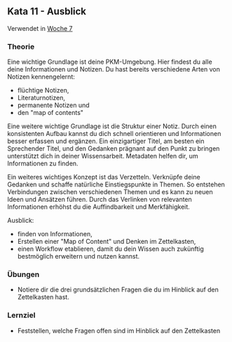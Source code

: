 ## Kata 11 - Ausblick

Verwendet in [Woche 7](2-1-Woche-7.md)

### Theorie

Eine wichtige Grundlage ist deine PKM-Umgebung. Hier findest du alle deine Informationen und Notizen. Du hast bereits verschiedene Arten von Notizen kennengelernt:

- flüchtige Notizen,
- Literaturnotizen,
- permanente Notizen und
- den "map of contents"

Eine weitere wichtige Grundlage ist die Struktur einer Notiz. Durch einen konsistenten Aufbau kannst du dich schnell orientieren und Informationen besser erfassen und ergänzen. Ein einzigartiger Titel, am besten ein Sprechender Titel, und den Gedanken prägnant auf den Punkt zu bringen unterstützt dich in deiner Wissensarbeit. Metadaten helfen dir, um Informationen zu finden.

Ein weiteres wichtiges Konzept ist das Verzetteln. Verknüpfe deine Gedanken und schaffe natürliche Einstiegspunkte in Themen. So entstehen Verbindungen zwischen verschiedenen Themen und es kann zu neuen Ideen und Ansätzen führen. Durch das Verlinken von relevanten Informationen erhöhst du die Auffindbarkeit und Merkfähigkeit.

Ausblick:

- finden von Informationen,
- Erstellen einer "Map of Content" und Denken im Zettelkasten,
- einen Workflow etablieren, damit du dein Wissen auch zukünftig bestmöglich erweitern und nutzen kannst.

### Übungen
- Notiere dir die drei grundsätzlichen Fragen die du im Hinblick auf den Zettelkasten hast.


### Lernziel
- Feststellen, welche Fragen offen sind im Hinblick auf den Zettelkasten
<script src="https://giscus.app/client.js"
        data-repo="cogneon/lernos-zettelkasten"
        data-repo-id="R_kgDOI5YY1w"
        data-category="Announcements"
        data-category-id="DIC_kwDOI5YY184CUTx3"
        data-mapping="pathname"
        data-strict="0"
        data-reactions-enabled="1"
        data-emit-metadata="0"
        data-input-position="bottom"
        data-theme="light"
        data-lang="de"
        crossorigin="anonymous"
        async>
</script>
